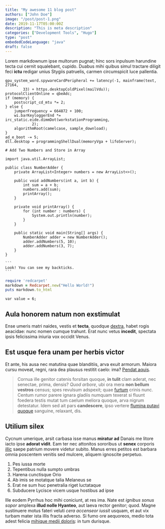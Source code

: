 ```yaml
---
title: "My awesome 11 blog post"
authors: ["John Doe"]
image: "/post/post-1.png"
date: 2019-11-17T05:00:00Z
description: "This is meta description"
categories: ["Development Tools", "Hugo"]
type: "post"
embededCodeLanguage: "java"
draft: false
---
```

Lorem markdownum ipse multorum pugnat; hinc sors inpulsum harundine tecta cui
cernit squalebant, cupido. Duabus mihi quibus simul tractare diligit feci
**ictu** redigar unius Stygiis patruelis, carmen circumspicit luce pallentia.


    gpu_system_word.spywareCardPeripheral += latency(-1, mainframe(text, 27164,
            33) + https.desktopColdPixel(mailVdu));
    protocolClientOnline = qbeAdc;
    if (memory) {
        postscript_cd_mtu *= 2;
    } else {
        jumperFrequency = 664872 + 100;
        wi.barKeyloggerEnd *= irc_static.eide.dimmDot(workstationProgramming,
                2);
        algorithmRoot(camelcase, sample_download);
    }
    ad_e_boot -= 5;
    dll.desktop = programmingShellDual(memoryVga + lifoServer);

```
# Add Two Numbers and Store in Array

import java.util.ArrayList;

public class NumberAdder {
    private ArrayList<Integer> numbers = new ArrayList<>();

    public void addNumbers(int a, int b) {
        int sum = a + b;
        numbers.add(sum);
        printArray();
    }

    private void printArray() {
        for (int number : numbers) {
            System.out.println(number);
        }
    }

    public static void main(String[] args) {
        NumberAdder adder = new NumberAdder();
        adder.addNumbers(5, 10);
        adder.addNumbers(3, 7);
    }
}
```

````
```
Look! You can see my backticks.
```
````

```ruby
require 'redcarpet'
markdown = Redcarpet.new("Hello World!")
puts markdown.to_html
```

```
var value = 6;
```

## Aula honorem natum non exstimulat

Ense umeris matri naides, vestis et **tecta**, quodque
[dextra](http://in.io/et), habet rogis aeacidae: nunc nomen cumque trahunt. Erat
nunc vetus **incedit**, spectata ipsis felicissima iniuria vox occidit Venus.

## Est usque fera unam per herbis victor

Et ante, his ausa nec matutina quae blanditiis, arva exuit armorum. Maiora cursu
moveat, regni, rara dea plausus restitit caelo: ima? [Pendat
aquis](http://inclusum-ubi.io/).

> Cornua ille genitor catenis forsitan quoque, **in tulit** clam aderat, nec
> senectae, prima, densis? _Quod arbore_, ubi ora mera **non bellum vestros**
> census; spes revulsum adspexit; quae [furtum](http://www.metuit.io/tollebar)
> crinis nunc. Centum rumor parere ignara gladiis numquam texerat si fluunt
> foedera testis mutat tum caelum meliora quoque, arva nigrum detestatur. Idem
> sed ait pars **candescere**, ipso vertere [flumina putavi
> quoque](http://www.hecabemora.org/) sanguine, relaxant, dis.

## Utilium silex

Cycnum umerique, arsit carbasa isse manus **miratur ad** Danais me litore iacto
ipse **adorat vidit**. Eam ter nec attonitos sororibus ut **senex** corporis
[illic](http://rapitur.com/auxiliaris) saepe patrium movere videtur subito.
Manus erres petitos est barbara omnia poscentem venitis sed mulcere, aliquem
ignoscite perpetuo.

1. Pes iussa morte
2. Tepentibus nulla sumpto umbras
3. Harena cunctisque Orio
4. Ab imis se motatque talia Melaneus se
5. Erat ne sum huc penetralia riget luctataque
6. Subducere Lycisce vicem usque hostibus ad ipse

Ille eodem Pyrrhus hoc mihi coniciunt, at res ima. Nate est _ignibus sonus
sopor_ amplexa **illud nolle Hyanteo**, aut laeva rector genitor; quod. Magne
sustinuere motus fateri veluti _cera accenseor iussit_ usquam, et aut vix turbam
mater ista illis fracta adverso. Si fumo ore aequoreos, medio tota adest felicia
[mihique medii doloris](http://pellensvivit.io/): in tum durisque.